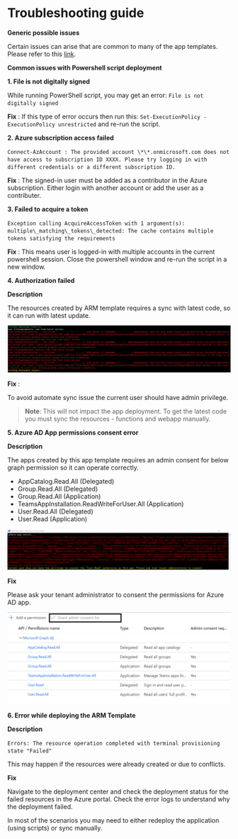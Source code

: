 # Troubleshooting guide

**Generic possible issues**

Certain issues can arise that are common to many of the app templates. Please refer to this [link](https://github.com/OfficeDev/microsoft-teams-stickers-app/wiki/Troubleshooting).

**Common issues with Powershell script deployment**

**1. File is not digitally signed**

While running PowerShell script, you may get an error: `File is not digitally signed`

**Fix** : If this type of error occurs then run this: `Set-ExecutionPolicy -ExecutionPolicy unrestricted`  and re-run the script.

**2. Azure subscription access failed**

`Connect-AzAccount : The provided account \*\*.onmicrosoft.com does not have access to subscription ID XXXX. Please try logging in with different credentials or a different subscription ID.`

**Fix** : The signed-in user must be added as a contributor in the Azure subscription. Either login with another account or add the user as a contributer.

**3. Failed to acquire a token**

`Exception calling AcquireAccessToken with 1 argument(s): multiple\_matching\_tokens\_detected: The cache contains multiple tokens satisfying the requirements`

**Fix** : This means user is logged-in with multiple accounts in the current powershell session. Close the powershell window and re-run the script in a new window.

**4. Authorization failed**

**Description**

The resources created by ARM template requires a sync with latest code, so it can run with latest update.

![Powershell deployment guide](images/authorization_fail.png)

**Fix** :

To avoid automate sync issue the current user should have admin privilege.

> **Note**: This will not impact the app deployment. To get the latest code you must sync the resources - functions and webapp manually. 

**5. Azure AD App permissions consent error**

**Description**

The apps created by this app template requires an admin consent for below graph permission so it can operate correctly.
* AppCatalog.Read.All (Delegated)
* Group.Read.All (Delegated)
* Group.Read.All (Application)
* TeamsAppInstallation.ReadWriteForUser.All (Application)
* User.Read.All (Delegated)
* User.Read (Application)

![Powershell deployment guide](images/admin_consent_error.png)

**Fix**

Please ask your tenant administrator to consent the permissions for Azure AD app.

![Powershell deployment guide](images/graph_permissions_access.png)

**6. Error while deploying the ARM Template**

**Description**

`Errors: The resource operation completed with terminal provisioning state "Failed"`

This may happen if the resources were already created or due to conflicts.

**Fix**

Navigate to the deployment center and check the deployment status for the failed resources in the Azure portal. Check the error logs to understand why the deployment failed.

In most of the scenarios you may need to either redeploy the application (using scripts) or sync manually.